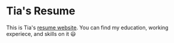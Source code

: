 # Tia's Resume

This is Tia's [resume website](https://tttxcheng.github.io/resume-website/). You can find my education, working experiece, and skills on it 😃